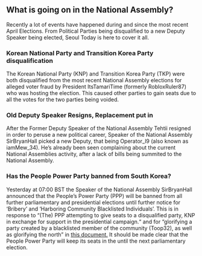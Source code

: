 ## What is going on in the National Assembly?

Recently a lot of events have happened during and since the most recent April Elections. From Political Parties being disqualified to a new Deputy Speaker being elected, Seoul Today is here to cover it all.

### Korean National Party and Transition Korea Party disqualification 

The Korean National Party (KNP) and Transition Korea Party (TKP) were both disqualified from the most recent National Assembly elections for alleged voter fraud by President ItsTamariTime (formerly RobloxRuler87) who was hosting the election. This caused other parties to gain seats due to all the votes for the two parties being voided. 

### Old Deputy Speaker Resigns, Replacement put in 

After the Former Deputy Speaker of the National Assembly Tehtii resigned in order to peruse a new political career, Speaker of the National Assembly SirBryanHall picked a new Deputy, that being Operator_l9 (also known as iamMew_34). He’s already been seen complaining about the current National Assemblies activity, after a lack of bills being summited to the National Assembly.

### Has the People Power Party banned from South Korea?

Yesterday at 07:00 BST the Speaker of the National Assembly SirBryanHall announced that the People’s Power Party (PPP) will be banned from all further parliamentary and presidential elections until further notice for ‘Bribery’ and ‘Harboring Community Blacklisted Individuals’. This is in response to “(The) PPP attempting to give seats to a disqualified party, KNP in exchange for support in the presidential campaign.“ and 
for “glorifying a party created by a blacklisted member of the community (Toop32), as well as glorifying the north” in [this document.](https://docs.google.com/document/d/1Kxa-Y0kMhU9HJx5RY9JTYysPJ2facMKLus7xQp7UJAc/edit?usp=sharing) It should be made clear that the People Power Party will keep its seats in the until the next parliamentary election.
